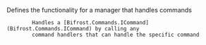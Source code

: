 Defines the functionality for a manager that handles commands
            
            Handles a [Bifrost.Commands.ICommand](Bifrost.Commands.ICommand) by calling any
            command handlers that can handle the specific command